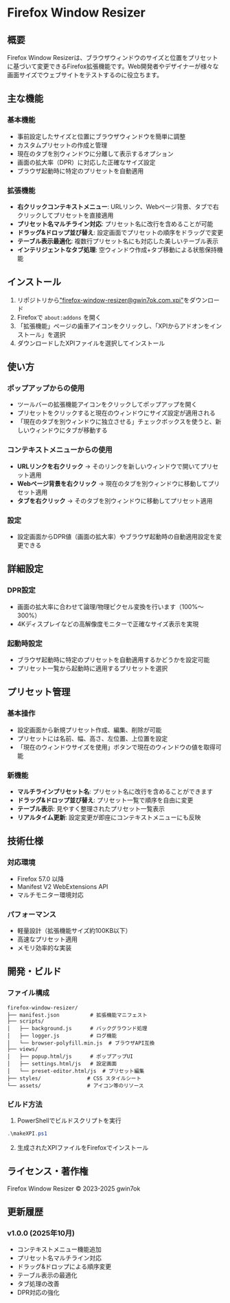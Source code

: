 # Firefox Window Resizer

## 概要

Firefox Window Resizerは、ブラウザウィンドウのサイズと位置をプリセットに基づいて変更できるFirefox拡張機能です。Web開発者やデザイナーが様々な画面サイズでウェブサイトをテストするのに役立ちます。

## 主な機能

### 基本機能

- 事前設定したサイズと位置にブラウザウィンドウを簡単に調整
- カスタムプリセットの作成と管理
- 現在のタブを別ウィンドウに分離して表示するオプション
- 画面の拡大率（DPR）に対応した正確なサイズ設定
- ブラウザ起動時に特定のプリセットを自動適用

### 拡張機能

- **右クリックコンテキストメニュー**: URLリンク、Webページ背景、タブで右クリックしてプリセットを直接適用
- **プリセット名マルチライン対応**: プリセット名に改行を含めることが可能
- **ドラッグ&ドロップ並び替え**: 設定画面でプリセットの順序をドラッグで変更
- **テーブル表示最適化**: 複数行プリセット名にも対応した美しいテーブル表示
- **インテリジェントなタブ処理**: 空ウィンドウ作成+タブ移動による状態保持機能

## インストール

1. リポジトリから["firefox-window-resizer@gwin7ok.com.xpi"](https://github.com/gwin7ok/firefox-window-resizer/raw/refs/heads/main/firefox-window-resizer@gwin7ok.com.xpi)をダウンロード
2. Firefoxで `about:addons` を開く
3. 「拡張機能」ページの歯車アイコンをクリックし、「XPIからアドオンをインストール」を選択
4. ダウンロードしたXPIファイルを選択してインストール

## 使い方

### ポップアップからの使用
- ツールバーの拡張機能アイコンをクリックしてポップアップを開く
- プリセットをクリックすると現在のウィンドウにサイズ設定が適用される
- 「現在のタブを別ウィンドウに独立させる」チェックボックスを使うと、新しいウィンドウにタブが移動する

### コンテキストメニューからの使用
- **URLリンクを右クリック** → そのリンクを新しいウィンドウで開いてプリセット適用
- **Webページ背景を右クリック** → 現在のタブを別ウィンドウに移動してプリセット適用
- **タブを右クリック** → そのタブを別ウィンドウに移動してプリセット適用

### 設定
- 設定画面からDPR値（画面の拡大率）やブラウザ起動時の自動適用設定を変更できる

## 詳細設定

### DPR設定
- 画面の拡大率に合わせて論理/物理ピクセル変換を行います（100%〜300%）
- 4Kディスプレイなどの高解像度モニターで正確なサイズ表示を実現

### 起動時設定
- ブラウザ起動時に特定のプリセットを自動適用するかどうかを設定可能
- プリセット一覧から起動時に適用するプリセットを選択

## プリセット管理

### 基本操作
- 設定画面から新規プリセット作成、編集、削除が可能
- プリセットには名前、幅、高さ、左位置、上位置を設定
- 「現在のウィンドウサイズを使用」ボタンで現在のウィンドウの値を取得可能

### 新機能
- **マルチラインプリセット名**: プリセット名に改行を含めることができます
- **ドラッグ&ドロップ並び替え**: プリセット一覧で順序を自由に変更
- **テーブル表示**: 見やすく整理されたプリセット一覧表示
- **リアルタイム更新**: 設定変更が即座にコンテキストメニューにも反映

## 技術仕様

### 対応環境
- Firefox 57.0 以降
- Manifest V2 WebExtensions API
- マルチモニター環境対応

### パフォーマンス
- 軽量設計（拡張機能サイズ約100KB以下）
- 高速なプリセット適用
- メモリ効率的な実装

## 開発・ビルド

### ファイル構成
```
firefox-window-resizer/
├── manifest.json          # 拡張機能マニフェスト
├── scripts/
│   ├── background.js      # バックグラウンド処理
│   ├── logger.js          # ログ機能
│   └── browser-polyfill.min.js  # ブラウザAPI互換
├── views/
│   ├── popup.html/js      # ポップアップUI
│   ├── settings.html/js   # 設定画面
│   └── preset-editor.html/js  # プリセット編集
├── styles/               # CSS スタイルシート
└── assets/               # アイコン等のリソース
```

### ビルド方法

1. PowerShellでビルドスクリプトを実行

```powershell
.\makeXPI.ps1
```

2. 生成されたXPIファイルをFirefoxでインストール

## ライセンス・著作権

Firefox Window Resizer © 2023-2025 gwin7ok

## 更新履歴

### v1.0.0 (2025年10月)
- コンテキストメニュー機能追加
- プリセット名マルチライン対応
- ドラッグ&ドロップによる順序変更
- テーブル表示の最適化
- タブ処理の改善
- DPR対応の強化
